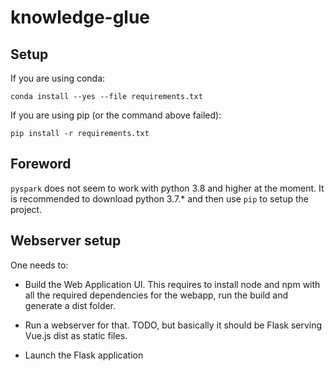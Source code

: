 # knowledge-glue

## Setup

If you are using conda:

`conda install --yes --file requirements.txt`

If you are using pip (or the command above failed):

`pip install -r requirements.txt`

## Foreword
`pyspark` does not seem to work with python 3.8 and higher at the moment. It is recommended to download python 3.7.* and then use `pip` to setup the project.

## Webserver setup

One needs to:

- Build the Web Application UI. This requires to install node and npm with all the required dependencies for the webapp, run the build and generate a dist folder.

- Run a webserver for that. TODO, but basically it should be Flask serving Vue.js dist as static files.

- Launch the Flask application
